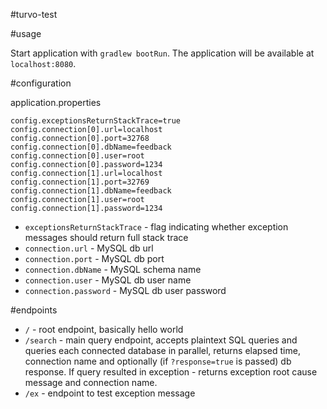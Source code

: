 #turvo-test



#usage

Start application with ```gradlew bootRun```. The application will be available at ```localhost:8080```.

#configuration

application.properties

```
config.exceptionsReturnStackTrace=true
config.connection[0].url=localhost
config.connection[0].port=32768
config.connection[0].dbName=feedback
config.connection[0].user=root
config.connection[0].password=1234
config.connection[1].url=localhost
config.connection[1].port=32769
config.connection[1].dbName=feedback
config.connection[1].user=root
config.connection[1].password=1234
```

- ```exceptionsReturnStackTrace``` - flag indicating whether exception messages should return full stack trace
- ```connection.url``` - MySQL db url
- ```connection.port``` - MySQL db port
- ```connection.dbName``` - MySQL schema name
- ```connection.user``` - MySQL db user name
- ```connection.password``` - MySQL db user password

#endpoints

- ```/``` - root endpoint, basically hello world
- ```/search``` - main query endpoint, accepts plaintext SQL queries and queries each connected database in 
parallel, returns elapsed time, connection name and optionally (if ```?response=true``` is passed) db response. 
If query resulted in exception - returns exception root cause message and connection name.
- ```/ex``` - endpoint to test exception message